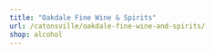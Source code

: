 ```yaml
---
title: "Oakdale Fine Wine & Spirits"
url: /catonsville/oakdale-fine-wine-and-spirits/
shop: alcohol
---
```

